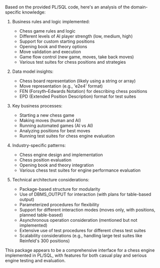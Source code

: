 Based on the provided PL/SQL code, here's an analysis of the domain-specific knowledge:

1. Business rules and logic implemented:
   - Chess game rules and logic
   - Different levels of AI player strength (low, medium, high)
   - Support for custom starting positions
   - Opening book and theory options
   - Move validation and execution
   - Game flow control (new game, moves, take back moves)
   - Various test suites for chess positions and strategies

2. Data model insights:
   - Chess board representation (likely using a string or array)
   - Move representation (e.g., 'e2e4' format)
   - FEN (Forsyth–Edwards Notation) for describing chess positions
   - EPD (Extended Position Description) format for test suites

3. Key business processes:
   - Starting a new chess game
   - Making moves (human and AI)
   - Running automated games (AI vs AI)
   - Analyzing positions for best moves
   - Running test suites for chess engine evaluation

4. Industry-specific patterns:
   - Chess engine design and implementation
   - Chess position evaluation
   - Opening book and theory integration
   - Various chess test suites for engine performance evaluation

5. Technical architecture considerations:
   - Package-based structure for modularity
   - Use of DBMS_OUTPUT for interaction (with plans for table-based output)
   - Parameterized procedures for flexibility
   - Support for different interaction modes (moves only, with positions, planned table-based)
   - Asynchronous operation consideration (mentioned but not implemented)
   - Extensive use of test procedures for different chess test suites
   - Scalability considerations (e.g., handling large test suites like Reinfeld's 300 positions)

This package appears to be a comprehensive interface for a chess engine implemented in PL/SQL, with features for both casual play and serious engine testing and evaluation.